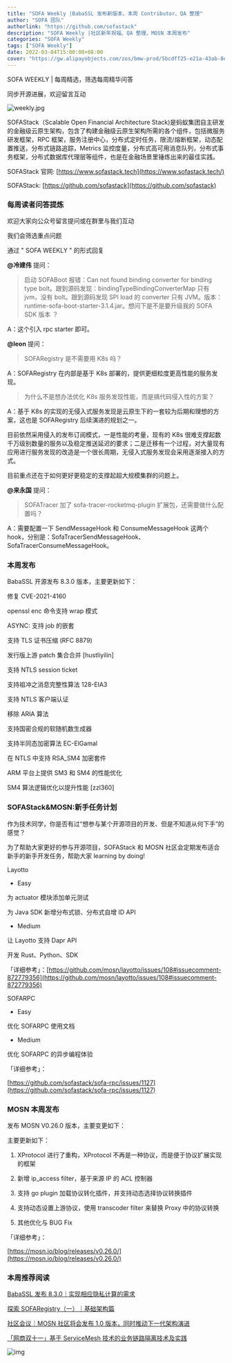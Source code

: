 ```yaml
---
title: "SOFA Weekly |BabaSSL 发布新版本、本周 Contributor、QA 整理"
author: "SOFA 团队"
authorlink: "https://github.com/sofastack"
description: "SOFA Weekly |社区新年祝福、QA 整理、MOSN 本周发布"
categories: "SOFA Weekly"
tags: ["SOFA Weekly"]
date: 2022-03-04T15:00:00+08:00
cover: "https://gw.alipayobjects.com/zos/bmw-prod/5bcdff25-e21a-43ab-8e34-04305cd379ae.webp"
---
```


SOFA WEEKLY | 每周精选，筛选每周精华问答

同步开源进展，欢迎留言互动

![weekly.jpg](https://gw.alipayobjects.com/mdn/rms_1c90e8/afts/img/A*Fbc6T6UeKyUAAAAAAAAAAAAAARQnAQ)

SOFAStack（Scalable Open Financial Architecture Stack)是蚂蚁集团自主研发的金融级云原生架构，包含了构建金融级云原生架构所需的各个组件，包括微服务研发框架，RPC 框架，服务注册中心，分布式定时任务，限流/熔断框架，动态配置推送，分布式链路追踪，Metrics 监控度量，分布式高可用消息队列，分布式事务框架，分布式数据库代理层等组件，也是在金融场景里锤炼出来的最佳实践。

SOFAStack 官网: [https://www.sofastack.tech](https://www.sofastack.tech/)

SOFAStack: [https://github.com/sofastack](https://github.com/sofastack)

### 每周读者问答提炼

欢迎大家向公众号留言提问或在群里与我们互动

我们会筛选重点问题

通过 " SOFA WEEKLY " 的形式回复

**@冷建伟** 提问：

> 启动 SOFABoot 报错：Can not found binding converter for binding type bolt。跟到源码发现：bindingTypeBindingConverterMap 只有 jvm，没有 bolt。跟到源码发现 SPI load 的 converter 只有 JVM。版本：runtime-sofa-boot-starter-3.1.4.jar。想问下是不是要升级我的 SOFA SDK 版本 ？

A：这个引入 rpc starter 即可。

**@leon** 提问：

> SOFARegistry  是不需要用 K8s 吗？

A：SOFARegistry 在内部是基于 K8s 部署的，提供更细粒度更高性能的服务发现。

> 为什么不是想办法优化 K8s 服务发现性能，而是搞代码侵入性的方案？

A：基于 K8s 的实现的无侵入式服务发现是云原生下的一套较为后期和理想的方案，这也是 SOFARegistry 后续演进的规划之一。

目前依然采用侵入的发布订阅模式，一是性能的考量，现有的 K8s 很难支撑起数千万级别数量的服务以及稳定推送延迟的要求；二是迁移有一个过程，对大量现有应用进行服务发现的改造是一个很长周期，无侵入式服务发现会采用逐渐接入的方式。

目前重点还在于如何更好更稳定的支撑起超大规模集群的问题上。

**@来永国** 提问：

> SOFATracer 加了 sofa-tracer-rocketmq-plugin 扩展包，还需要做什么配置吗？

A：需要配置一下 SendMessageHook 和 ConsumeMessageHook 这两个 hook，分别是：SofaTracerSendMessageHook、SofaTracerConsumeMessageHook。

### 本周发布

BabaSSL 开源发布 8.3.0 版本，主要更新如下：

修复 CVE-2021-4160

openssl enc 命令支持 wrap 模式

ASYNC: 支持 job 的嵌套

支持 TLS 证书压缩 (RFC 8879)

发行版上游 patch 集合合并 [hustliyilin]

支持 NTLS session ticket

支持祖冲之消息完整性算法 128-EIA3

支持 NTLS 客户端认证

移除 ARIA 算法

支持国密合规的软随机数生成器

支持半同态加密算法 EC-ElGamal

在 NTLS 中支持 RSA_SM4 加密套件

ARM 平台上提供 SM3 和 SM4 的性能优化

SM4 算法逻辑优化以提升性能 [zzl360]

### SOFAStack&MOSN:新手任务计划 

作为技术同学，你是否有过“想参与某个开源项目的开发、但是不知道从何下手”的感觉？

为了帮助大家更好的参与开源项目，SOFAStack 和 MOSN 社区会定期发布适合新手的新手开发任务，帮助大家 learning by doing!

Layotto

- Easy

为 actuator 模块添加单元测试

为 Java SDK 新增分布式锁、分布式自增 ID API

- Medium

让 Layotto 支持 Dapr API

开发 Rust、Python、SDK

「详细参考」：[https://github.com/mosn/layotto/issues/108#issuecomment-872779356](https://github.com/mosn/layotto/issues/108#issuecomment-872779356)

SOFARPC

- Easy

优化 SOFARPC 使用文档

- Medium

优化 SOFARPC 的异步编程体验

「详细参考」：

[https://github.com/sofastack/sofa-rpc/issues/1127](https://github.com/sofastack/sofa-rpc/issues/1127)

### MOSN 本周发布

发布 MOSN V0.26.0 版本，主要变更如下：

主要更新如下：

1. XProtocol 进行了重构，XProtocol 不再是一种协议，而是便于协议扩展实现的框架

2. 新增 ip_access filter，基于来源 IP 的 ACL 控制器

3. 支持 go plugin 加载协议转化插件，并支持动态选择协议转换插件

4. 支持动态设置上游协议，使用 transcoder filter 来替换 Proxy 中的协议转换

5. 其他优化与 BUG Fix

「详细参考」：

[https://mosn.io/blog/releases/v0.26.0/](https://mosn.io/blog/releases/v0.26.0/)

### 本周推荐阅读

[BabaSSL 发布 8.3.0｜实现相应隐私计算的需求](https://mp.weixin.qq.com/s?__biz=MzUzMzU5Mjc1Nw==&mid=2247502271&idx=1&sn=861bcea32cc766721bb6fd95361ef6eb&chksm=faa32665cdd4af73dcc42c51f79e6c61035cddf95ecad822ea6e85cb188c60cb85c9b8027484&scene=21#wechat_redirect)

[探索 SOFARegistry（一）｜基础架构篇](https://mp.weixin.qq.com/s?__biz=MzUzMzU5Mjc1Nw==&mid=2247502139&idx=1&sn=015419fdc360c07030cf147cbfb1cf2f&chksm=faa326e1cdd4aff71d498bbdcdf3e2bf83e53a7a0cfc6c01ff123860e074d199411191b3ea13&scene=21#wechat_redirect)

[社区会议｜MOSN 社区将会发布 1.0 版本，同时推动下一代架构演进](https://mp.weixin.qq.com/s?__biz=MzUzMzU5Mjc1Nw==&mid=2247502035&idx=1&sn=7854ee79b923d5431903f787ff9edc73&chksm=faa32709cdd4ae1fce7b031a5ceed38018dbcc61da42024649d8ef0c5b39d823d508004239a8&scene=21#wechat_redirect)

[「网商双十一」基于 ServiceMesh 技术的业务链路隔离技术及实践](https://mp.weixin.qq.com/s?__biz=MzUzMzU5Mjc1Nw==&mid=2247499337&idx=1&sn=a0f3965f5989858c7e50763e696c9c53&chksm=faa31193cdd49885045adfce40c76e7cde9b689203845f2f674c24f379c246868d272c8adcbd&scene=21t)

![img](https://gw.alipayobjects.com/mdn/rms_1c90e8/afts/img/A*tvfDQLxTbsgAAAAAAAAAAAAAARQnAQ)
